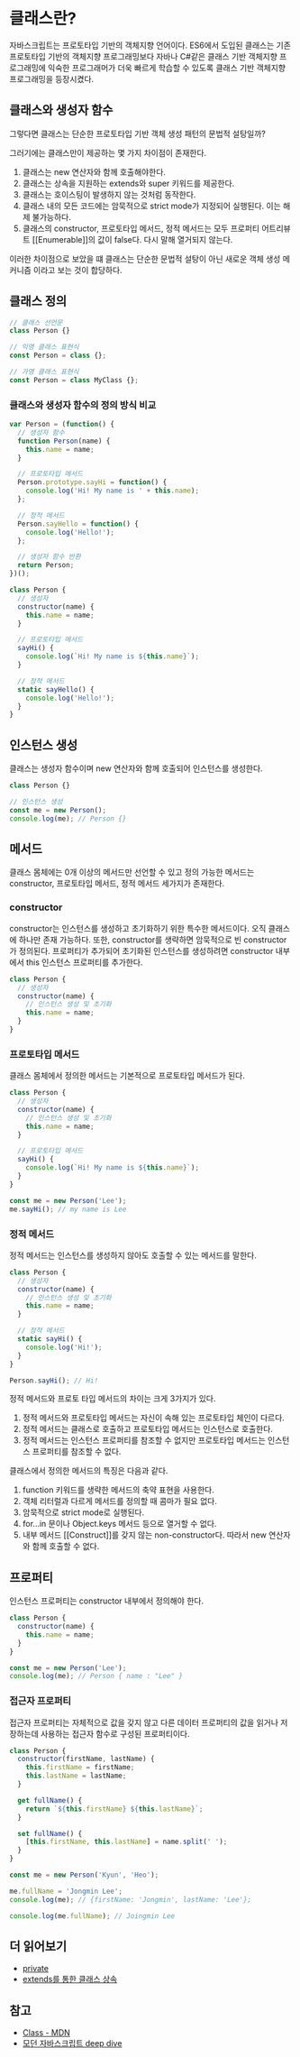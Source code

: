 # 클래스란?

자바스크립트는 프로토타입 기반의 객체지향 언어이다. ES6에서 도입된 클래스는 기존 프로토타입 기반의 객체지향 프로그래밍보다 자바나 C#같은 클래스 기반 객체지향 프로그래밍에 익숙한 프로그래머가 더욱 빠르게 학습할 수 있도록 클래스 기반 객체지향 프로그래밍을 등장시켰다.

## 클래스와 생성자 함수

그렇다면 클래스는 단순한 프로토타입 기반 객체 생성 패턴의 문법적 설탕일까?

그러기에는 클래스만이 제공하는 몇 가지 차이점이 존재한다.

1. 클래스는 new 연산자와 함께 호출해야한다.
2. 클래스는 상속을 지원하는 extends와 super 키워드를 제공한다.
3. 클래스는 호이스팅이 발생하지 않는 것처럼 동작한다.
4. 클래스 내의 모든 코드에는 암묵적으로 strict mode가 지정되어 실행된다. 이는 해제 불가능하다.
5. 클래스의 constructor, 프로토타입 메서드, 정적 메서드는 모두 프로퍼티 어트리뷰트 [[Enumerable]]의 값이 false다. 다시 말해 열거되지 않는다.

이러한 차이점으로 보았을 떄 클래스는 단순한 문법적 설탕이 아닌 새로운 객체 생성 메커니즘 이라고 보는 것이 합당하다.

## 클래스 정의

```js
// 클래스 선언문
class Person {}

// 익명 클래스 표현식
const Person = class {};

// 가명 클래스 표현식
const Person = class MyClass {};
```

### 클래스와 생성자 함수의 정의 방식 비교

```js
var Person = (function() {
  // 생성자 함수
  function Person(name) {
    this.name = name;
  }

  // 프로토타입 메서드
  Person.prototype.sayHi = function() {
    console.log('Hi! My name is ' + this.name);
  };

  // 정적 메서드
  Person.sayHello = function() {
    console.log('Hello!');
  };

  // 생성자 함수 반환
  return Person;
})();
```

```js
class Person {
  // 생성자
  constructor(name) {
    this.name = name;
  }

  // 프로토타입 메서드
  sayHi() {
    console.log(`Hi! My name is ${this.name}`);
  }

  // 정적 메서드
  static sayHello() {
    console.log('Hello!');
  }
}
```

## 인스턴스 생성

클래스는 생성자 함수이며 new 연산자와 함께 호출되어 인스턴스를 생성한다.

```js
class Person {}

// 인스턴스 생성
const me = new Person();
console.log(me); // Person {}
```

## 메서드

클래스 몸체에는 0개 이상의 메서드만 선언할 수 있고 정의 가능한 메서드는 constructor, 프로토타입 메서드, 정적 메서드 세가지가 존재한다.

### constructor

constructor는 인스턴스를 생성하고 초기화하기 위한 특수한 메서드이다. 오직 클래스에 하나만 존재 가능하다. 또한, constructor를 생략하면 암묵적으로 빈 constructor가 정의된다. 프로퍼티가 추가되어 초기화된 인스턴스를 생성하려면 constructor 내부에서 this 인스턴스 프로퍼티를 추가한다.

```js
class Person {
  // 생성자
  constructor(name) {
    // 인스턴스 생성 및 초기화
    this.name = name;
  }
}
```

### 프로토타입 메서드

클래스 몸체에서 정의한 메서드는 기본적으로 프로토타입 메서드가 된다.

```js
class Person {
  // 생성자
  constructor(name) {
    // 인스턴스 생성 및 초기화
    this.name = name;
  }

  // 프로토타입 메서드
  sayHi() {
    console.log(`Hi! My name is ${this.name}`);
  }
}

const me = new Person('Lee');
me.sayHi(); // my name is Lee
```

### 정적 메서드

정적 메서드는 인스턴스를 생성하지 않아도 호출할 수 있는 메서드를 말한다.

```js
class Person {
  // 생성자
  constructor(name) {
    // 인스턴스 생성 및 초기화
    this.name = name;
  }

  // 정적 메서드
  static sayHi() {
    console.log('Hi!');
  }
}

Person.sayHi(); // Hi!
```

정적 메서드와 프로토 타입 메서드의 차이는 크게 3가지가 있다.

1. 정적 메서드와 프로토타입 메서드는 자신이 속해 있는 프로토타입 체인이 다르다.
2. 정적 메서드는 클래스로 호출하고 프로토타입 메서드는 인스턴스로 호출한다.
3. 정적 메서드는 인스턴스 프로퍼티를 참조할 수 없지만 프로토타입 메서드는 인스턴스 프로퍼티를 참조할 수 없다.

클래스에서 정의한 메서드의 특징은 다음과 같다.

1. function 키워드를 생략한 메서드의 축약 표현을 사용한다.
2. 객체 리터럴과 다르게 메서드를 정의할 때 콤마가 필요 없다.
3. 암묵적으로 strict mode로 실행된다.
4. for...in 문이나 Object.keys 메서드 등으로 열거할 수 없다.
5. 내부 메서드 [[Construct]]를 갖지 않는 non-constructor다. 따라서 new 연산자와 함께 호출할 수 없다.

## 프로퍼티

인스턴스 프로퍼티는 constructor 내부에서 정의해야 한다.

```js
class Person {
  constructor(name) {
    this.name = name;
  }
}

const me = new Person('Lee');
console.log(me); // Person { name : "Lee" }
```

### 접근자 프로퍼티

접근자 프로퍼티는 자체적으로 값을 갖지 않고 다른 데이터 프로퍼티의 값을 읽거나 저장하는데 사용하는 접근자 함수로 구성된 프로퍼티이다.

```js
class Person {
  constructor(firstName, lastName) {
    this.firstName = firstName;
    this.lastName = lastName;
  }

  get fullName() {
    return `${this.firstName} ${this.lastName}`;
  }

  set fullName() {
    [this.firstName, this.lastName] = name.split(' ');
  }
}

const me = new Person('Kyun', 'Heo');

me.fullName = 'Jongmin Lee';
console.log(me); // {firstName: 'Jongmin', lastName: 'Lee'};

console.log(me.fullName); // Joingmin Lee
```

## 더 읽어보기

- [private](https://developer.mozilla.org/ko/docs/Web/JavaScript/Reference/Classes/Private_class_fields)
- [extends를 통한 클래스 상속](https://developer.mozilla.org/ko/docs/Web/JavaScript/Reference/Classes#extends%EB%A5%BC_%ED%86%B5%ED%95%9C_%ED%81%B4%EB%9E%98%EC%8A%A4_%EC%83%81%EC%86%8Dsub_classing)

## 참고

- [Class - MDN](https://developer.mozilla.org/ko/docs/Web/JavaScript/Reference/Statements/class)
- [모던 자바스크립트 deep dive](http://www.yes24.com/Product/Goods/92742567)
